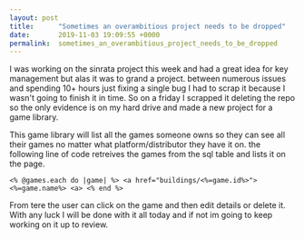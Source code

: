 ```yaml
---
layout: post
title:      "Sometimes an overambitious project needs to be dropped"
date:       2019-11-03 19:09:55 +0000
permalink:  sometimes_an_overambitious_project_needs_to_be_dropped
---
```



I was working on the sinrata project this week and had a great idea for key management but alas it was to grand a project.  between numerous issues and spending 10+ hours just fixing a single bug I had to scrap it because I wasn't going to finish it in time.   So on a friday I scrapped it deleting the repo so the only evidence is on my hard drive and made a new project for a game library.

This game library will list all the games someone owns so they can see all their games no matter what platform/distributor they have it on.  the following line of code retreives the games from the sql table and lists it on the page.

`<% @games.each do |game| %>
        <a href="buildings/<%=game.id%>"> <%=game.name%> <a>
<% end %>`

From tere the user can click on the game and then edit details or delete it.  With any luck I will be done with it all today and if not im going to keep working on it up to review.
